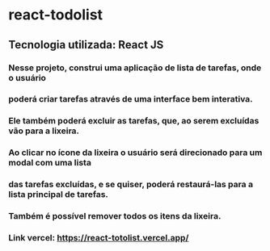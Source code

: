 # react-todolist
## Tecnologia utilizada: React JS

### Nesse projeto, construi uma aplicação de lista de tarefas, onde o usuário 
### poderá criar tarefas através de uma interface bem interativa.
### Ele também poderá excluir as tarefas, que, ao serem excluídas vão para a lixeira. 
### Ao clicar no ícone da lixeira o usuário será direcionado para um modal com  uma lista 
### das tarefas excluídas, e se quiser, poderá restaurá-las para a lista principal de tarefas. 
### Também é possível remover todos os itens da lixeira. 
### Link vercel: https://react-totolist.vercel.app/
